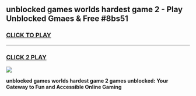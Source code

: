 
## unblocked games worlds hardest game 2 - Play Unblocked Gmaes & Free #8bs51
<h3>
<a href="https://premium.freeplayer.one?title=unblocked_games_worlds_hardest_game_2&ref=01M">CLICK TO PLAY</a></h3>
<hr>

<h3>
<a href="https://premium.freeplayer.one?title=unblocked_games_worlds_hardest_game_2&ref=01M">CLICK 2 PLAY</a>
  
</h3>

<a href="https://premium.freeplayer.one?title=unblocked_games_worlds_hardest_game_2&ref=01M"><img src="https://clearcache.store/games.png"></a>


**unblocked games worlds hardest game 2 games unblocked: Your Gateway to Fun and Accessible Online Gaming**
